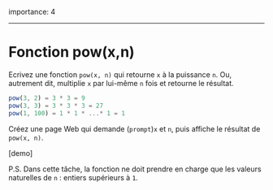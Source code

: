 importance: 4

---

# Fonction pow(x,n)

Ecrivez une fonction `pow(x, n)` qui retourne `x` à la puissance `n`. Ou, autrement dit, multiplie `x` par lui-même `n` fois et retourne le résultat.

```js
pow(3, 2) = 3 * 3 = 9
pow(3, 3) = 3 * 3 * 3 = 27
pow(1, 100) = 1 * 1 * ...* 1 = 1
```

Créez une page Web qui demande (`prompt`)`x` et `n`, puis affiche le résultat de `pow(x, n)`.

[demo]

P.S. Dans cette tâche, la fonction ne doit prendre en charge que les valeurs naturelles de `n` : entiers supérieurs à `1`.